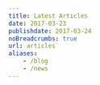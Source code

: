 ```yaml
---
title: Latest Articles
date: 2017-03-23
publishdate: 2017-03-24
noBreadcrumbs: true
url: articles
aliases:
    - /blog
    - /news
---
```

